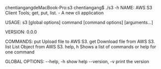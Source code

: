 chentiangangdeMacBook-Pro:s3 chentiangang$ ./s3 -h 
NAME:
   AWS S3 Client Tools; get, put, list. - A new cli application

USAGE:
   s3 [global options] command [command options] [arguments...]

VERSION:
   0.0.0

COMMANDS:
     put      Upload file to AWS S3.
     get      Download file from AWS S3.
     list     List Object from AWS S3.
     help, h  Shows a list of commands or help for one command

GLOBAL OPTIONS:
   --help, -h     show help
   --version, -v  print the version

